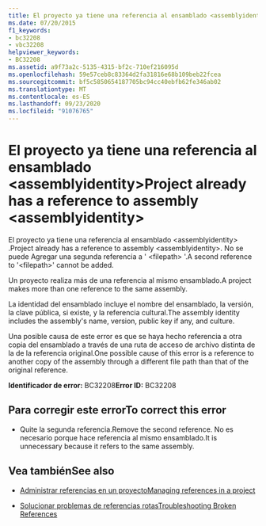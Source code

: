 ```yaml
---
title: El proyecto ya tiene una referencia al ensamblado <assemblyidentity>
ms.date: 07/20/2015
f1_keywords:
- bc32208
- vbc32208
helpviewer_keywords:
- BC32208
ms.assetid: a9f73a2c-5135-4315-bf2c-710ef216095d
ms.openlocfilehash: 59e57ceb8c83364d2fa31816e68b109beb22fcea
ms.sourcegitcommit: bf5c5850654187705bc94cc40ebfb62fe346ab02
ms.translationtype: MT
ms.contentlocale: es-ES
ms.lasthandoff: 09/23/2020
ms.locfileid: "91076765"
---
```

# <a name="project-already-has-a-reference-to-assembly-assemblyidentity"></a><span data-ttu-id="1ac00-102">El proyecto ya tiene una referencia al ensamblado \<assemblyidentity></span><span class="sxs-lookup"><span data-stu-id="1ac00-102">Project already has a reference to assembly \<assemblyidentity></span></span>

<span data-ttu-id="1ac00-103">El proyecto ya tiene una referencia al ensamblado \<assemblyidentity> .</span><span class="sxs-lookup"><span data-stu-id="1ac00-103">Project already has a reference to assembly \<assemblyidentity>.</span></span> <span data-ttu-id="1ac00-104">No se puede Agregar una segunda referencia a ' \<filepath> '.</span><span class="sxs-lookup"><span data-stu-id="1ac00-104">A second reference to '\<filepath>' cannot be added.</span></span>  
  
 <span data-ttu-id="1ac00-105">Un proyecto realiza más de una referencia al mismo ensamblado.</span><span class="sxs-lookup"><span data-stu-id="1ac00-105">A project makes more than one reference to the same assembly.</span></span>  
  
 <span data-ttu-id="1ac00-106">La identidad del ensamblado incluye el nombre del ensamblado, la versión, la clave pública, si existe, y la referencia cultural.</span><span class="sxs-lookup"><span data-stu-id="1ac00-106">The assembly identity includes the assembly's name, version, public key if any, and culture.</span></span>  
  
 <span data-ttu-id="1ac00-107">Una posible causa de este error es que se haya hecho referencia a otra copia del ensamblado a través de una ruta de acceso de archivo distinta de la de la referencia original.</span><span class="sxs-lookup"><span data-stu-id="1ac00-107">One possible cause of this error is a reference to another copy of the assembly through a different file path than that of the original reference.</span></span>  
  
 <span data-ttu-id="1ac00-108">**Identificador de error:** BC32208</span><span class="sxs-lookup"><span data-stu-id="1ac00-108">**Error ID:** BC32208</span></span>  
  
## <a name="to-correct-this-error"></a><span data-ttu-id="1ac00-109">Para corregir este error</span><span class="sxs-lookup"><span data-stu-id="1ac00-109">To correct this error</span></span>  
  
- <span data-ttu-id="1ac00-110">Quite la segunda referencia.</span><span class="sxs-lookup"><span data-stu-id="1ac00-110">Remove the second reference.</span></span> <span data-ttu-id="1ac00-111">No es necesario porque hace referencia al mismo ensamblado.</span><span class="sxs-lookup"><span data-stu-id="1ac00-111">It is unnecessary because it refers to the same assembly.</span></span>  
  
## <a name="see-also"></a><span data-ttu-id="1ac00-112">Vea también</span><span class="sxs-lookup"><span data-stu-id="1ac00-112">See also</span></span>

- [<span data-ttu-id="1ac00-113">Administrar referencias en un proyecto</span><span class="sxs-lookup"><span data-stu-id="1ac00-113">Managing references in a project</span></span>](/visualstudio/ide/managing-references-in-a-project)

- [<span data-ttu-id="1ac00-114">Solucionar problemas de referencias rotas</span><span class="sxs-lookup"><span data-stu-id="1ac00-114">Troubleshooting Broken References</span></span>](/visualstudio/ide/troubleshooting-broken-references)
